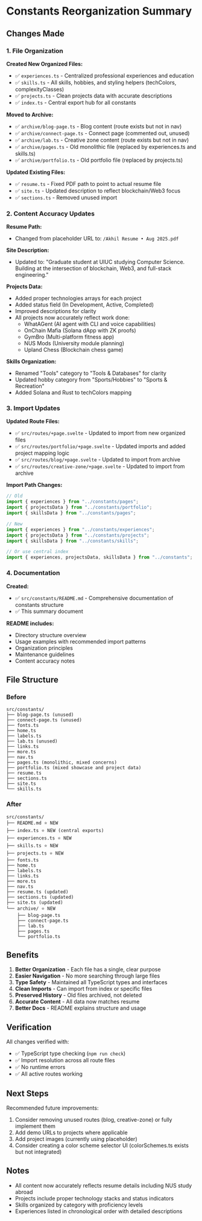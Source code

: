 # Constants Reorganization Summary

## Changes Made

### 1. File Organization
**Created New Organized Files:**
- ✅ `experiences.ts` - Centralized professional experiences and education
- ✅ `skills.ts` - All skills, hobbies, and styling helpers (techColors, complexityClasses)
- ✅ `projects.ts` - Clean projects data with accurate descriptions
- ✅ `index.ts` - Central export hub for all constants

**Moved to Archive:**
- ✅ `archive/blog-page.ts` - Blog content (route exists but not in nav)
- ✅ `archive/connect-page.ts` - Connect page (commented out, unused)
- ✅ `archive/lab.ts` - Creative zone content (route exists but not in nav)
- ✅ `archive/pages.ts` - Old monolithic file (replaced by experiences.ts and skills.ts)
- ✅ `archive/portfolio.ts` - Old portfolio file (replaced by projects.ts)

**Updated Existing Files:**
- ✅ `resume.ts` - Fixed PDF path to point to actual resume file
- ✅ `site.ts` - Updated description to reflect blockchain/Web3 focus
- ✅ `sections.ts` - Removed unused import

### 2. Content Accuracy Updates

**Resume Path:**
- Changed from placeholder URL to: `/Akhil Resume • Aug 2025.pdf`

**Site Description:**
- Updated to: "Graduate student at UIUC studying Computer Science. Building at the intersection of blockchain, Web3, and full-stack engineering."

**Projects Data:**
- Added proper technologies arrays for each project
- Added status field (In Development, Active, Completed)
- Improved descriptions for clarity
- All projects now accurately reflect work done:
  - WhatAGent (AI agent with CLI and voice capabilities)
  - OnChain Mafia (Solana dApp with ZK proofs)
  - GymBro (Multi-platform fitness app)
  - NUS Mods (University module planning)
  - Upland Chess (Blockchain chess game)

**Skills Organization:**
- Renamed "Tools" category to "Tools & Databases" for clarity
- Updated hobby category from "Sports/Hobbies" to "Sports & Recreation"
- Added Solana and Rust to techColors mapping

### 3. Import Updates

**Updated Route Files:**
- ✅ `src/routes/+page.svelte` - Updated to import from new organized files
- ✅ `src/routes/portfolio/+page.svelte` - Updated imports and added project mapping logic
- ✅ `src/routes/blog/+page.svelte` - Updated to import from archive
- ✅ `src/routes/creative-zone/+page.svelte` - Updated to import from archive

**Import Path Changes:**
```typescript
// Old
import { experiences } from "../constants/pages";
import { projectsData } from "../constants/portfolio";
import { skillsData } from "../constants/pages";

// New
import { experiences } from "../constants/experiences";
import { projectsData } from "../constants/projects";
import { skillsData } from "../constants/skills";

// Or use central index
import { experiences, projectsData, skillsData } from "../constants";
```

### 4. Documentation

**Created:**
- ✅ `src/constants/README.md` - Comprehensive documentation of constants structure
- ✅ This summary document

**README includes:**
- Directory structure overview
- Usage examples with recommended import patterns
- Organization principles
- Maintenance guidelines
- Content accuracy notes

## File Structure

### Before
```
src/constants/
├── blog-page.ts (unused)
├── connect-page.ts (unused)
├── fonts.ts
├── home.ts
├── labels.ts
├── lab.ts (unused)
├── links.ts
├── more.ts
├── nav.ts
├── pages.ts (monolithic, mixed concerns)
├── portfolio.ts (mixed showcase and project data)
├── resume.ts
├── sections.ts
├── site.ts
└── skills.ts
```

### After
```
src/constants/
├── README.md ⭐ NEW
├── index.ts ⭐ NEW (central exports)
├── experiences.ts ⭐ NEW
├── skills.ts ⭐ NEW
├── projects.ts ⭐ NEW
├── fonts.ts
├── home.ts
├── labels.ts
├── links.ts
├── more.ts
├── nav.ts
├── resume.ts (updated)
├── sections.ts (updated)
├── site.ts (updated)
└── archive/ ⭐ NEW
    ├── blog-page.ts
    ├── connect-page.ts
    ├── lab.ts
    ├── pages.ts
    └── portfolio.ts
```

## Benefits

1. **Better Organization** - Each file has a single, clear purpose
2. **Easier Navigation** - No more searching through large files
3. **Type Safety** - Maintained all TypeScript types and interfaces
4. **Clean Imports** - Can import from index or specific files
5. **Preserved History** - Old files archived, not deleted
6. **Accurate Content** - All data now matches resume
7. **Better Docs** - README explains structure and usage

## Verification

All changes verified with:
- ✅ TypeScript type checking (`npm run check`)
- ✅ Import resolution across all route files
- ✅ No runtime errors
- ✅ All active routes working

## Next Steps

Recommended future improvements:
1. Consider removing unused routes (blog, creative-zone) or fully implement them
2. Add demo URLs to projects where applicable
3. Add project images (currently using placeholder)
4. Consider creating a color scheme selector UI (colorSchemes.ts exists but not integrated)

## Notes

- All content now accurately reflects resume details including NUS study abroad
- Projects include proper technology stacks and status indicators
- Skills organized by category with proficiency levels
- Experiences listed in chronological order with detailed descriptions
